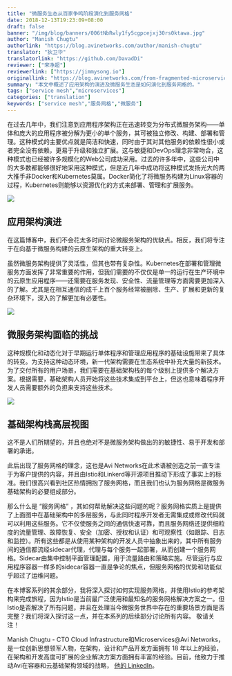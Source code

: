 ```yaml
---
title: "微服务生态从百家争鸣阶段演化到服务网格"
date: 2018-12-13T19:23:09+08:00
draft: false
banner: "/img/blog/banners/006tNbRwly1fy5cgpcejxj30rs0ktawa.jpg"
author: "Manish Chugtu"
authorlink: "https://blog.avinetworks.com/author/manish-chugtu"
translator: "狄卫华"
translatorlink: "https://github.com/DavadDi"
reviewer: ["宋净超"]
reviewerlink: ["https://jimmysong.io"]
originallink: "https://blog.avinetworks.com/from-fragmented-microservices-ecosystem-to-service-mesh"
summary: "本文中概述了应用架构的演进及微服务生态是如何演化到服务网格的。"
tags: ["service mesh","microservices"]
categories: ["translation"]
keywords: ["service mesh","服务网格","微服务"]
---
```


在过去几年中，我们注意到应用程序架构正在迅速转变为分布式微服务架构——单体和庞大的应用程序被分解为更小的单个服务，其可被独立修改、构建、部署和管理。这种模式的主要优点就是简洁和快速，同时由于其对其他服务的依赖性很小或者完全没有依赖，更易于升级和独立扩展。这与敏捷和DevOps理念非常吻合，这种模式也已经被许多规模化的Web公司成功采用。过去的许多年中，这些公司中的大多数都能够很好地采用这种模式，但是近几年中成功将这种模式发扬光大的两大推手非Docker和Kubernetes莫属。Docker简化了将微服务构建为Linux容器的过程，Kubernetes则能够以资源优化的方式来部署、管理和扩展服务。

![](https://raw.githubusercontent.com/servicemesher/website/master/content/blog/from-fragmented-microservices-ecosystem-to-service-mesh/006tNbRwly1fy6290u94jj30p70cn763.jpg)

## 应用架构演进

在这篇博客中，我们不会花太多时间讨论微服务架构的优缺点。相反，我们将专注于在向基于微服务构建的云原生架构的重大转变上。

虽然微服务架构提供了灵活性，但其也带有复杂性。Kubernetes在部署和管理微服务方面发挥了非常重要的作用，但我们需要的不仅仅是单一的运行在生产环境中的云原生应用程序——还需要在服务发现、安全性、流量管理等方面需要更加深入的了解。尤其是在相互通信的成千上百个服务经常被删除、生产、扩展和更新的复杂环境下，深入的了解更加有必要性。

![](https://raw.githubusercontent.com/servicemesher/website/master/content/blog/from-fragmented-microservices-ecosystem-to-service-mesh/006tNbRwly1fy6296ogt3j30qf0b9wfx.jpg)

## 微服务架构面临的挑战

这种规模化和动态化对于早期运行单体程序和管理应用程序的基础设施带来了具体的转变。为支持这种动态环境，新一代架构需要在生态系统中补充大量的新技术。为了交付所有的用户场景，我们需要在基础架构栈的每个级别上提供多个解决方案。根据需要，基础架构人员开始将这些技术集成到平台上，但这也意味着程序开发人员需要额外的负担来支持这些技术。

![](https://raw.githubusercontent.com/servicemesher/website/master/content/blog/from-fragmented-microservices-ecosystem-to-service-mesh/006tNbRwly1fy629doo63j30rd0cedif.jpg)

## 基础架构栈高层视图

这不是人们所期望的，并且也绝对不是微服务架构做出的的敏捷性、易于开发和部署的承诺。

此后出现了服务网格的理念，这也是Avi Networks在此术语被创造之前一直专注于为客户提供的内容，并且由Istio和Linkerd等开源项目推动下形成了事实上的标准。我们很高兴看到社区热情拥抱了服务网格，而且我们也认为服务网格是微服务基础架构的必要组成部分。

那么什么是 “服务网格” ，其如何帮助解决这些问题的呢？服务网格实质上是提供了上面图中在基础架构中的多层服务，与此同时程序开发者无需集成或修改代码就可以利用这些服务。它不仅使服务之间的通信快速可靠，而且服务网络还提供细粒度的流量管理、故障恢复、安全（加密、授权和认证）和可观察性（如跟踪、日志和监控）。所有这些都是从使用某种架构的开发人员中抽象出来的，其中所有服务间的通信都流经sidecar代理，代理与每个服务一起部署，从而创建一个服务网格。Sidecar由集中控制平面管理配置，用于流量路由和策略实施。尽管运行与应用程序容器一样多的sidecar容器一直是争论的焦点，但服务网格的优势和功能似乎超过了运维问题。

在本博客系列的其余部分，我将深入探讨如何实现服务网格，并使用Istio的参考架构来完成旅程，因为Istio是当前最广泛使用和最知名的服务网格解决方案之一。但Istio是否解决了所有问题，并且在处理当今微服务世界中存在的重要场景方面是否完整？我们将深入探讨这一点，并在本系列的后续部分讨论所有内容。 敬请关注！

Manish Chugtu - CTO Cloud Infrastructure和Microservices@Avi Networks，是一位创新思想领军人物，在架构，设计和产品开发方面拥有 18 年以上的经验，在架构和开发高度可扩展的企业解决方案方面拥有丰富的经验。目前，他致力于推动Avi在容器和云基础架构领域的战略， [他的 LinkedIn](https://www.linkedin.com/in/manishchugtu/)。
